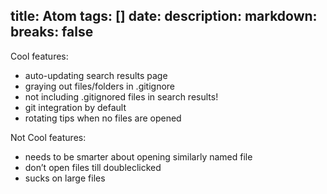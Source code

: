 title: Atom
tags: []
date:
description:
markdown:
  breaks: false
---

Cool features:

* auto-updating search results page
* graying out files/folders in .gitignore
* not including .gitignored files in search results!
* git integration by default
* rotating tips when no files are opened

Not Cool features:

* needs to be smarter about opening similarly named file
* don’t open files till doubleclicked
* sucks on large files

